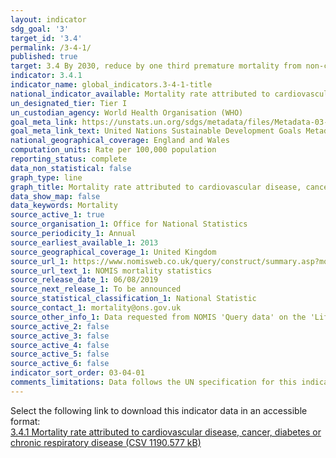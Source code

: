 ```yaml
---
layout: indicator
sdg_goal: '3'
target_id: '3.4'
permalink: /3-4-1/
published: true
target: 3.4 By 2030, reduce by one third premature mortality from non-communicable diseases through prevention and treatment and promote mental health and well-being
indicator: 3.4.1
indicator_name: global_indicators.3-4-1-title
national_indicator_available: Mortality rate attributed to cardiovascular disease, cancer, diabetes or chronic respiratory disease
un_designated_tier: Tier I
un_custodian_agency: World Health Organisation (WHO)
goal_meta_link: https://unstats.un.org/sdgs/metadata/files/Metadata-03-04-01.pdf
goal_meta_link_text: United Nations Sustainable Development Goals Metadata (PDF 72.6 KB)
national_geographical_coverage: England and Wales
computation_units: Rate per 100,000 population
reporting_status: complete
data_non_statistical: false
graph_type: line
graph_title: Mortality rate attributed to cardiovascular disease, cancer, diabetes or chronic respiratory disease
data_show_map: false
data_keywords: Mortality
source_active_1: true
source_organisation_1: Office for National Statistics
source_periodicity_1: Annual
source_earliest_available_1: 2013
source_geographical_coverage_1: United Kingdom
source_url_1: https://www.nomisweb.co.uk/query/construct/summary.asp?mode=construct&version=0&dataset=161
source_url_text_1: NOMIS mortality statistics
source_release_date_1: 06/08/2019
source_next_release_1: To be announced
source_statistical_classification_1: National Statistic
source_contact_1: mortality@ons.gov.uk
source_other_info_1: Data requested from NOMIS 'Query data' on the 'Life events - Mortality statistics - underlying cause, sex and age (2013 to 2018)' database.
source_active_2: false
source_active_3: false
source_active_4: false
source_active_5: false
source_active_6: false
indicator_sort_order: 03-04-01
comments_limitations: Data follows the UN specification for this indicator. This indicator has been identified in collaboration with topic experts.
---
```

Select the following link to download this indicator data in an accessible format:<br>[3.4.1 Mortality rate attributed to cardiovascular disease, cancer, diabetes or chronic respiratory disease (CSV 1190.577 kB)](https://sustainabledevelopment-uk.github.io/sdg-data/data/3-4-1.csv )
